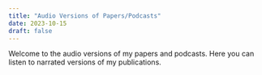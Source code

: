 ```yaml
---
title: "Audio Versions of Papers/Podcasts"
date: 2023-10-15
draft: false
---
```


Welcome to the audio versions of my papers and podcasts. Here you can listen to narrated versions of my publications.
